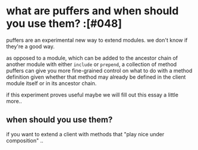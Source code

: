 # what are puffers and when should you use them? :[#048]

puffers are an experimental new way to extend modules. we don't know if
they're a good way.

as opposed to a module, which can be added to the ancestor chain of another
module with either `include` or `prepend`, a collection of method puffers
can give you more fine-grained control on what to do with a method definition
given whether that method may already be defined in the client module itself
or in its ancestor chain.

if this experiment proves useful maybe we will fill out this essay a little
more..

## when should you use them?

if you want to extend a client with methods that "play nice under composition"
..
